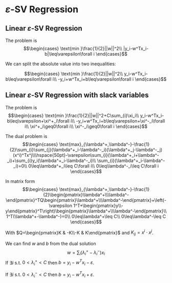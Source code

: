 # $\varepsilon$-SV Regression

## Linear $\varepsilon$-SV Regression

The problem is
$$\begin{cases}
    \text{min }\frac{1}{2}||w||^2\\
    |y_i-w^Tx_i-b|\leq\varepsilon\forall i
\end{cases}$$

We can split the absolute value into two inequalities:

$$\begin{cases}
    \text{min }\frac{1}{2}||w||^2\\
    y_i-w^Tx_i-b\leq\varepsilon\forall i\\
    -y_i+w^Tx_i+b\leq\varepsilon\forall i
\end{cases}$$

## Linear $\varepsilon$-SV Regression with slack variables

The problem is
$$\begin{cases}
    \text{min }\frac{1}{2}||w||^2+C\sum_{i}\xi_i\\
    y_i-w^Tx_i-b\leq\varepsilon+\xi^+_i\forall i\\
    -y_i+w^Tx_i+b\leq\varepsilon+\xi^-_i\forall i\\
    \xi^+_i\geq0\forall i\\
    \xi^-_i\geq0\forall i
\end{cases}$$

The dual problem is
$$\begin{cases}
    \text{max}_{\lambda^+,\lambda^-}-\frac{1}{2}\sum_{i}\sum_{j}(\lambda^+_i-\lambda^-_i)(\lambda^+_j-\lambda^-_j)(x^i)^Tx^j\\\hspace{50pt}-\varepsilon\sum_{i}(\lambda^+_i+\lambda^-_i)+\sum_{i}y_i(\lambda^+_i-\lambda^-_i)\\
    \sum_{i}(\lambda^+_i-\lambda^-_i)=0\\
    0\leq\lambda^+_i\leq C\forall i\\
    0\leq\lambda^-_i\leq C\forall i
\end{cases}$$

In matrix form
$$\begin{cases}
    \text{max}_{\lambda^+,\lambda^-}-\frac{1}{2}\begin{pmatrix}\lambda^+\\\lambda^-\end{pmatrix}^TQ\begin{pmatrix}\lambda^+\\\lambda^-\end{pmatrix}+\left(-\varepsilon 1^T+\begin{pmatrix}y\\-y\end{pmatrix}^T\right)\begin{pmatrix}\lambda^+\\\lambda^-\end{pmatrix}\\
    1^T(\lambda^+-\lambda^-)=0\\
    0\leq\lambda^+\leq C\\
    0\leq\lambda^-\leq C
\end{cases}$$

With $Q=\begin{pmatrix}K & -K\\-K & K\end{pmatrix}$ and $K_{ij}=x^i\cdot x^j$.

We can find $w$ and $b$ from the dual solution
$$w=\sum_{i}(\lambda^+_i-\lambda^-_i)x_i$$
If $\exists i$ s.t. $0<\lambda^+_i<C$ then $b=y_i-w^Tx_i-\varepsilon$.

If $\exists i$ s.t. $0<\lambda^-_i<C$ then $b=y_i-w^Tx_i+\varepsilon$.

